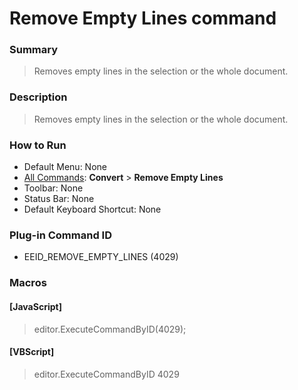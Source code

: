 # Remove Empty Lines command

### Summary

> Removes empty lines in the selection or the whole document.

### Description

> Removes empty lines in the selection or the whole document.

### How to Run

- Default Menu: None
- [All Commands](../tools/all_commands): **Convert** \> **Remove Empty Lines**
- Toolbar: None
- Status Bar: None
- Default Keyboard Shortcut: None

### Plug-in Command ID

- EEID\_REMOVE\_EMPTY\_LINES (4029)

### Macros

#### \[JavaScript\]

> editor.ExecuteCommandByID(4029);

#### \[VBScript\]

> editor.ExecuteCommandByID 4029
